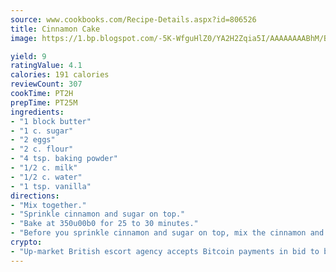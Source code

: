 ```yaml
---
source: www.cookbooks.com/Recipe-Details.aspx?id=806526
title: Cinnamon Cake
image: https://1.bp.blogspot.com/-5K-WfguHlZ0/YA2H2Zqia5I/AAAAAAAABhM/Bdgu68p4aG0Q6jWdy3eGaUXSKw5p3sdxwCLcBGAsYHQ/s324/7.png

yield: 9
ratingValue: 4.1
calories: 191 calories
reviewCount: 307
cookTime: PT2H
prepTime: PT25M
ingredients:
- "1 block butter"
- "1 c. sugar"
- "2 eggs"
- "2 c. flour"
- "4 tsp. baking powder"
- "1/2 c. milk"
- "1/2 c. water"
- "1 tsp. vanilla"
directions:
- "Mix together."
- "Sprinkle cinnamon and sugar on top."
- "Bake at 350u00b0 for 25 to 30 minutes."
- "Before you sprinkle cinnamon and sugar on top, mix the cinnamon and sugar together, then sprinkle on top."
crypto:
- "Up-market British escort agency accepts Bitcoin payments in bid to boost worker safety and client anonymity."
---
```

